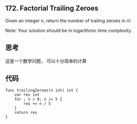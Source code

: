 ## 172. Factorial Trailing Zeroes

Given an integer n, return the number of trailing zeroes in n!.

Note: Your solution should be in logarithmic time complexity.

## 思考

这是一个数学问题， 可以十分简单的计算


## 代码

```
func trailingZeroes(n int) int {
    var res int
    for ; n > 0; n /= 5 {
        res += n / 5
    }
    return res
}
```
